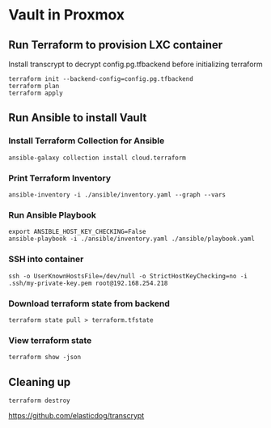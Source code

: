 # Vault in Proxmox

## Run Terraform to provision LXC container
Install transcrypt to decrypt config.pg.tfbackend before initializing terraform
```
terraform init --backend-config=config.pg.tfbackend 
terraform plan
terraform apply
```

## Run Ansible to install Vault
### Install Terraform Collection for Ansible
`ansible-galaxy collection install cloud.terraform`

### Print Terraform Inventory
`ansible-inventory -i ./ansible/inventory.yaml --graph --vars`

### Run Ansible Playbook
```
export ANSIBLE_HOST_KEY_CHECKING=False
ansible-playbook -i ./ansible/inventory.yaml ./ansible/playbook.yaml
```

### SSH into container
`ssh -o UserKnownHostsFile=/dev/null -o StrictHostKeyChecking=no -i .ssh/my-private-key.pem root@192.168.254.218`

### Download terraform state from backend
`terraform state pull > terraform.tfstate`

### View terraform state
`terraform show -json`

## Cleaning up
`terraform destroy`

https://github.com/elasticdog/transcrypt